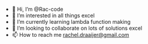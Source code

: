 - 👋 Hi, I’m @Rac-code
- 👀 I’m interested in all things excel
- 🌱 I’m currently learning lambda function making
- 💞️ I’m looking to collaborate on lots of solutions excel
- 📫 How to reach me rachel.draaijer@gmail.com

<!---
Rac-code/Rac-code is a ✨ special ✨ repository because its `README.md` (this file) appears on your GitHub profile.
You can click the Preview link to take a look at your changes.
--->
